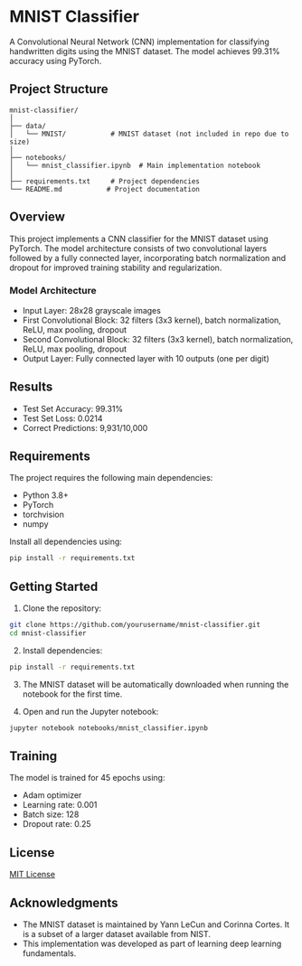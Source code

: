 # MNIST Classifier

A Convolutional Neural Network (CNN) implementation for classifying handwritten digits using the MNIST dataset. The model achieves 99.31% accuracy using PyTorch.

## Project Structure

```
mnist-classifier/
│
├── data/
│   └── MNIST/           # MNIST dataset (not included in repo due to size)
│
├── notebooks/
│   └── mnist_classifier.ipynb  # Main implementation notebook
│
├── requirements.txt     # Project dependencies
└── README.md           # Project documentation
```

## Overview

This project implements a CNN classifier for the MNIST dataset using PyTorch. The model architecture consists of two convolutional layers followed by a fully connected layer, incorporating batch normalization and dropout for improved training stability and regularization.

### Model Architecture

- Input Layer: 28x28 grayscale images
- First Convolutional Block: 32 filters (3x3 kernel), batch normalization, ReLU, max pooling, dropout
- Second Convolutional Block: 32 filters (3x3 kernel), batch normalization, ReLU, max pooling, dropout
- Output Layer: Fully connected layer with 10 outputs (one per digit)

## Results

- Test Set Accuracy: 99.31%
- Test Set Loss: 0.0214
- Correct Predictions: 9,931/10,000

## Requirements

The project requires the following main dependencies:

- Python 3.8+
- PyTorch
- torchvision
- numpy

Install all dependencies using:

```bash
pip install -r requirements.txt
```

## Getting Started

1. Clone the repository:

```bash
git clone https://github.com/yourusername/mnist-classifier.git
cd mnist-classifier
```

2. Install dependencies:

```bash
pip install -r requirements.txt
```

3. The MNIST dataset will be automatically downloaded when running the notebook for the first time.

4. Open and run the Jupyter notebook:

```bash
jupyter notebook notebooks/mnist_classifier.ipynb
```

## Training

The model is trained for 45 epochs using:

- Adam optimizer
- Learning rate: 0.001
- Batch size: 128
- Dropout rate: 0.25

## License

[MIT License](LICENSE)

## Acknowledgments

- The MNIST dataset is maintained by Yann LeCun and Corinna Cortes. It is a subset of a larger dataset available from NIST.
- This implementation was developed as part of learning deep learning fundamentals.
